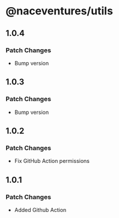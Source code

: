 # @naceventures/utils

## 1.0.4

### Patch Changes

- Bump version

## 1.0.3

### Patch Changes

- Bump version

## 1.0.2

### Patch Changes

- Fix GitHub Action permissions

## 1.0.1

### Patch Changes

- Added Github Action
